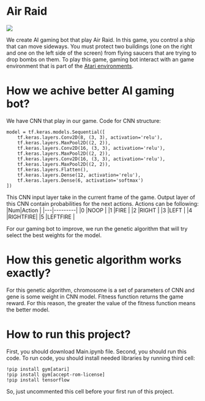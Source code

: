 # Air Raid
![](https://www.gymlibrary.dev/_images/air_raid.gif)

We create AI gaming bot that play Air Raid. In this game, you control a ship that can move sideways. You must protect two buildings (one on the right and one on the left side of the screen) from flying saucers that are trying to drop bombs on them. To play this game, gaming bot interact with an game environment that is part of the [Atari environments](https://www.gymlibrary.dev/environments/atari/).
# How we achive better AI gaming bot?
We have CNN that play in our game. Code for CNN structure:
```
model = tf.keras.models.Sequential([
    tf.keras.layers.Conv2D(8, (3, 3), activation='relu'),
    tf.keras.layers.MaxPool2D((2, 2)),
    tf.keras.layers.Conv2D(16, (3, 3), activation='relu'),
    tf.keras.layers.MaxPool2D((2, 2)),
    tf.keras.layers.Conv2D(16, (3, 3), activation='relu'),
    tf.keras.layers.MaxPool2D((2, 2)),
    tf.keras.layers.Flatten(),
    tf.keras.layers.Dense(12, activation='relu'),
    tf.keras.layers.Dense(6, activation='softmax')
])
```

This CNN input layer take in the current frame of the game. Output layer of this CNN contain probabilities for the next actions.
Actions can be following:
|Num|Action   |
|---|---------|
|0  |NOOP     |
|1  |FIRE     |
|2  |RIGHT    |
|3  |LEFT     |
|4  |RIGHTFIRE|
|5  |LEFTFIRE |

For our gaming bot to improve, we run the genetic algorithm that will try select the best weights for the model.
# How this genetic algorithm works exactly?
For this genetic algorithm, chromosome is a set of parameters of CNN and gene is some weight in CNN model.
Fitness function returns the game reward. For this reason, the greater the value of the fitness function means the better model.
# How to run this project?
First, you should download Main.ipynb file. Second, you should run this code. To run code, you should install needed libraries by running third cell:
```
!pip install gym[atari]
!pip install gym[accept-rom-license]
!pip install tensorflow
```
So, just uncommented this cell before your first run of this project.
